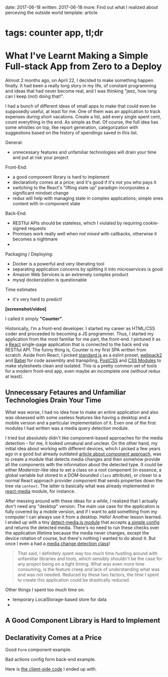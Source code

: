 date: 2017-06-18
written: 2017-06-18
more: Find out what I realized about perceving the outside world
template: article
# tags: counter app, tl;dr

# What I've Learnt Making a Simple Full-stack App from Zero to a Deploy

Almost 2 months ago, on April 22, I decided to make something happen finally. It had been a really long story in my life, of constant programming and ideas that had never become real, and I was thinking "jeez, how long can I keep (not) doing that!".

I had a bunch of different ideas of small apps to make that could even be supposedly useful, at least for me. One of them was an application to track expenses during short vacations. Create a list, add every single spent cent, count everything in the end. As simple as that. Of course, the full idea has some whistles on top, like report generation, categorization with suggestions based on the history of spendings saved in this list.

General:
- unnecessary features and unfamiliar technologies will drain your time and put at risk your project

Front-End:
- a good component library is hard to implement
- declarativity comes at a price; and it's good if it's not you who pays it
- switching to the React's "lifting state up" paradigm incorporates a significant mindset change
- redux will help with managing state in complex applications; simple ones content with in-component state

Back-End:
- RESTful APIs should be stateless, which I violated by requiring cookie-signed requests
- Promises work really well when *not mixed* with callbacks, otherwise it becomes a nightmare
-

Packaging / Deploying:
- Docker is a powerful and very liberating tool
- separating application concerns by splitting it into microservices is good
- Amazon Web Services is an extremely complex product
- mysql dockerization is questionable

Time estimates

- it's very hard to predict!


**[screenshot/video]**

I called it simply **"Counter"**.

Historically, I'm a front-end developer. I started my career as HTML/CSS coder and proceeded to becoming a JS programmer. Thus, I started my application from the most familiar for me part, the front-end. I pictured it as a [React](https://facebook.github.io/react/) single-page application that is connected to the back end via RESTful API. The funny thing is, Counter is my first SPA written from scratch. Aside from React, I picked [standard.js](https://standardjs.com/) as a eslint preset, [webpack2](https://webpack.js.org/) and [Babel](https://babeljs.io/) for code assembly and transpiling, [PostCSS](https://github.com/postcss/postcss) and [CSS Modules](https://github.com/css-modules/css-modules) to make stylesheets clean and isolated. This is a pretty common set of tools for a modern front-end app, even maybe an incomplete one (without redux at least).

## Unnecessary Fetaures and Unfamiliar Technologies Drain Your Time

What was worse, I had no idea how to make an entire application and also was obsessed with some useless features like having a desktop and a mobile version and a particular implementation of it. Even one of the first modules I had written was a media query detection module.

I tried but absolutely didn't like component-based approaches for the media detection - for me, it looked unnatural and unclear. On the other hand, my initial idea about working with different devices, which I picked a few years ago in a good but already outdated [article about component approach](http://wilsonpage.co.uk/the-component-approach/), was to create a module that detects media changes and then somehow provide all the components with the information about the detected type. It could be either Modernizr-like idea to set a class on a root component (in essence, a global variable but stored in a DOM-bounded `class` attribute), or closer to a normal React approach provider component that sends properties down the tree via `context`. The latter is basically what was already implemented in [react-media](https://github.com/ReactTraining/react-media) module, for instance.

After messing around with these ideas for a while, I realized that I actually don't need any "desktop" version. The main use case for the application is fully covered by a mobile version, and if I want to add something from my computer I can always use it from a desktop. Hello! Another lesson learned. I ended up with a tiny [detect-media.js module](https://github.com/oleggromov/counter/blob/master/client/modules/detect-media.js) that accepts [a simple config](https://github.com/oleggromov/counter/blob/master/client/components/App.jsx#L15-L18) and returns the detected media. There's no need to run these checks over the application lifetime because the media never changes, except the device rotation of course, but there's nothing I wanted to do about it. But once I even a had a [media change detection class](https://github.com/oleggromov/counter/commit/f4fd35f7b8e96097577009f06f8262bbe828052f)!

> That said, I definitely spent way too much time hustling around with unfamiliar libraries and tools, which sensibly shouldn't be the case for any project being on a tight timing. What was even more time consuming, is the feature creep and lack of understanding what was and was not needed. Reduced by these two factors, the time I spent to create this application could be drastically reduced.

Other things I spent too much time on:
- temporary LocalStorage-based store for data
-

## A Good Component Library is Hard to Implement



## Declarativity Comes at a Price

Good `Form` component example.

Bad actions config form back-end example.



Here is [the client-side code](https://github.com/oleggromov/counter/tree/master/client) I ended up with.

